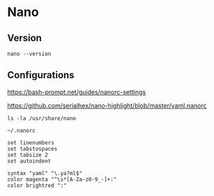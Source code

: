 # Nano

## Version

```shell
nano --version
```

## Configurations

https://bash-prompt.net/guides/nanorc-settings

https://github.com/serialhex/nano-highlight/blob/master/yaml.nanorc

```shell
ls -la /usr/share/nano
```

`~/.nanorc`
```
set linenumbers
set tabstospaces
set tabsize 2
set autoindent

syntax "yaml" "\.ya?ml$"
color magenta "^\s*[A-Za-z0-9_-]+:"
color brightred ":"
```
